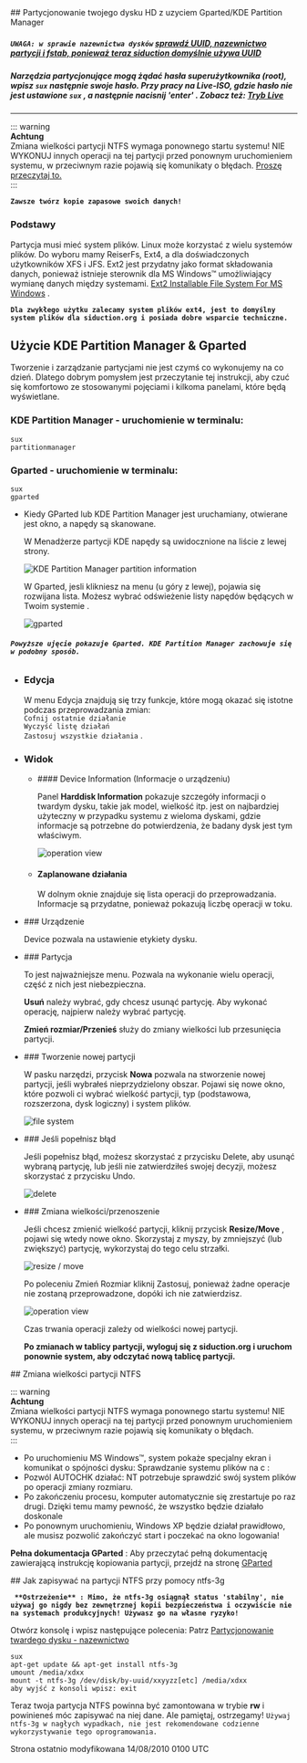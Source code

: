 <div id="main-page"></div>
<div class="divider" id="partition"></div>
## Partycjonowanie twojego dysku HD z uzyciem Gparted/KDE Partition Manager

##### **`UWAGA: w sprawie nazewnictwa dysków`**  [sprawdź UUID, nazewnictwo partycji i fstab, ponieważ teraz siduction domyślnie używa UUID](part-uuid-pl.htm) 

##### Narzędzia partycjonujące mogą żądać hasła superużytkownika (root), wpisz `sux`  następnie swoje hasło. Przy pracy na Live-ISO, gdzie hasło nie jest ustawione `sux` , a następnie nacisnij 'enter' . Zobacz też:  [Tryb Live](live-mode-pl.htm) 


---


::: warning  
**Achtung**  
Zmiana wielkości partycji NTFS wymaga ponownego startu systemu! NIE WYKONUJ innych operacji na tej partycji przed ponownym uruchomieniem systemu, w przeciwnym razie pojawią się komunikaty o błędach. [Proszę przeczytaj to.](part-gparted-pl.htm#ntfs)   
:::

**`Zawsze twórz kopie zapasowe swoich danych!`**

### Podstawy

Partycja musi mieć system plików. Linux może korzystać z wielu systemów plików. Do wyboru mamy ReiserFs, Ext4, a dla doświadczonych użytkowników XFS i JFS. Ext2 jest przydatny jako format składowania danych, ponieważ istnieje sterownik dla MS Windows&#8482; umożliwiający wymianę danych między systemami.  [Ext2 Installable File System For MS Windows](http://www.fs-driver.org/) .

**`Dla zwykłego użytku zalecamy system plików ext4, jest to domyślny system plików dla siduction.org i posiada dobre wsparcie techniczne.`**

## Użycie KDE Partition Manager &amp; Gparted

Tworzenie i zarządzanie partycjami nie jest czymś co wykonujemy na co dzień. Dlatego dobrym pomysłem jest przeczytanie tej instrukcji, aby czuć się komfortowo ze stosowanymi pojęciami i kilkoma panelami, które będą wyświetlane.

### KDE Partition Manager - uruchomienie w terminalu:

~~~  
sux  
partitionmanager  
~~~

### Gparted - uruchomienie w terminalu:

~~~  
sux  
gparted  
~~~

+ Kiedy GParted lub KDE Partition Manager jest uruchamiany, otwierane jest okno, a napędy są skanowane.
  
   W Menadżerze partycji KDE napędy są uwidocznione na liście z lewej strony.
  
   ![KDE Partition Manager partition information](../images-common/images-kpart/kpart-02.png "KDE Partition Manager partition information") 
  
   W Gparted, jesli klikniesz na menu (u góry z lewej), pojawia się rozwijana lista. Możesz wybrać odświeżenie listy napędów będących w Twoim systemie .
  
   ![gparted](../images-common/images-gparted/gparted02-en.png "Gparted Devices View") 
  

###### **`Powyższe ujęcie pokazuje Gparted. KDE Partition Manager zachowuje się w podobny sposób.`** 

+ ### Edycja
  
   W menu Edycja znajdują się trzy funkcje, które mogą okazać się istotne podczas przeprowadzania zmian:  
`Cofnij ostatnie działanie`   
`Wyczyść listę działań`   
`Zastosuj wszystkie działania` .
  
+ ### Widok
  
   <ul>  
   <li>  
   #### Device Information (Informacje o urządzeniu)
  
   Panel  **Harddisk Information**  pokazuje szczegóły informacji o twardym dysku, takie jak model, wielkość itp. jest on najbardziej użyteczny w przypadku systemu z wieloma dyskami, gdzie informacje są potrzebne do potwierdzenia, że badany dysk jest tym właściwym.
  
   ![operation view](../images-common/images-gparted/gparted03-en.png "Gparted Harddisk Information") 
  
+ #### Zaplanowane działania
  
   W dolnym oknie znajduje się lista operacji do przeprowadzania. Informacje są przydatne, ponieważ pokazują liczbę operacji w toku.
  

</li>
<li>
### Urządzenie

Device pozwala na ustawienie etykiety dysku.

</li>
<li>
### Partycja

To jest najważniejsze menu. Pozwala na wykonanie wielu operacji, część z nich jest niebezpieczna.

 **Usuń**  należy wybrać, gdy chcesz usunąć partycję. Aby wykonać operację, najpierw należy wybrać partycję.

 **Zmień rozmiar/Przenieś**  służy do zmiany wielkości lub przesunięcia partycji.

</li>
<li>
### Tworzenie nowej partycji

W pasku narzędzi, przycisk  **Nowa**  pozwala na stworzenie nowej partycji, jeśli wybrałeś nieprzydzielony obszar. Pojawi się nowe okno, które pozwoli ci wybrać wielkość partycji, typ (podstawowa, rozszerzona, dysk logiczny) i system plików.

![file system](../images-common/images-gparted/gparted07-en.png "Gparted New Partition") 

</li>
<li>
### Jeśli popełnisz błąd

Jeśli popełnisz błąd, możesz skorzystać z przycisku Delete, aby usunąć wybraną partycję, lub jeśli nie zatwierdziłeś swojej decyzji, możesz skorzystać z przycisku Undo.

![delete](../images-common/images-gparted/gparted04-en.png "Gparted Delete") 

</li>
<li>
### Zmiana wielkości/przenoszenie

Jeśli chcesz zmienić wielkość partycji, kliknij przycisk  **Resize/Move** , pojawi się wtedy nowe okno. Skorzystaj z myszy, by zmniejszyć (lub zwiększyć) partycję, wykorzystaj do tego celu strzałki.

![resize / move](../images-common/images-gparted/gparted05-en.png "Gparted Resize") 

Po poleceniu Zmień Rozmiar kliknij Zastosuj, ponieważ żadne operacje nie zostaną przeprowadzone, dopóki ich nie zatwierdzisz.

![operation view](../images-common/images-gparted/gparted09-en.png "Gparted Apply") 

Czas trwania operacji zależy od wielkości nowej partycji.

 **Po zmianach w tablicy partycji, wyloguj się z siduction.org i uruchom ponownie system, aby odczytać nową tablicę partycji.** 

</li>
</ul>
<div class="divider" id="ntfs"></div>
## Zmiana wielkości partycji NTFS


::: warning  
**Achtung**  
Zmiana wielkości partycji NTFS wymaga ponownego startu systemu! NIE WYKONUJ innych operacji na tej partycji przed ponownym uruchomieniem systemu, w przeciwnym razie pojawią się komunikaty o błędach.  
:::

+ Po uruchomieniu MS Windows&#8482;, system pokaże specjalny ekran i komunikat o spójności dysku: Sprawdzanie systemu plików na c :  
+ Pozwól AUTOCHK działać: NT potrzebuje sprawdzić swój system plików po operacji zmiany rozmiaru.  
+ Po zakończeniu procesu, komputer automatycznie się zrestartuje po raz drugi. Dzięki temu mamy pewność, że wszystko będzie działało doskonale  
+ Po ponownym uruchomieniu, Windows XP będzie działał prawidłowo, ale musisz pozwolić zakończyć start i poczekać na okno logowania!  

 **Pełna dokumentacja GParted** : Aby przeczytać pełną dokumentację zawierającą instrukcję kopiowania partycji, przejdź na stronę  [GParted](http://gparted.sourceforge.net) 

<div class="divider" id="hd-ntfs3g"></div>
## Jak zapisywać na partycji NTFS przy pomocy ntfs-3g

**` **Ostrzeżenie** : Mimo, że ntfs-3g osiągnął status 'stabilny', nie używaj go nigdy bez zewnętrznej kopii bezpieczeństwa i oczywiście nie na systemach produkcyjnych! Używasz go na własne ryzyko!`**

Otwórz konsolę i wpisz następujące polecenia: Patrz  [Partycjonowanie twardego dysku - nazewnictwo](part-cfdisk-pl.htm) 

~~~  
sux  
apt-get update && apt-get install ntfs-3g  
umount /media/xdxx  
mount -t ntfs-3g /dev/disk/by-uuid/xxyyzz[etc] /media/xdxx  
aby wyjść z konsoli wpisz: exit  
~~~

Teraz twoja partycja NTFS powinna być zamontowana w trybie  **rw**  i powinieneś móc zapisywać na niej dane. Ale pamiętaj, ostrzegamy! `Używaj ntfs-3g w nagłych wypadkach, nie jest rekomendowane codzienne wykorzystywanie tego oprogramowania.` 

<div id="rev">Strona ostatnio modyfikowana 14/08/2010 0100 UTC</div>

